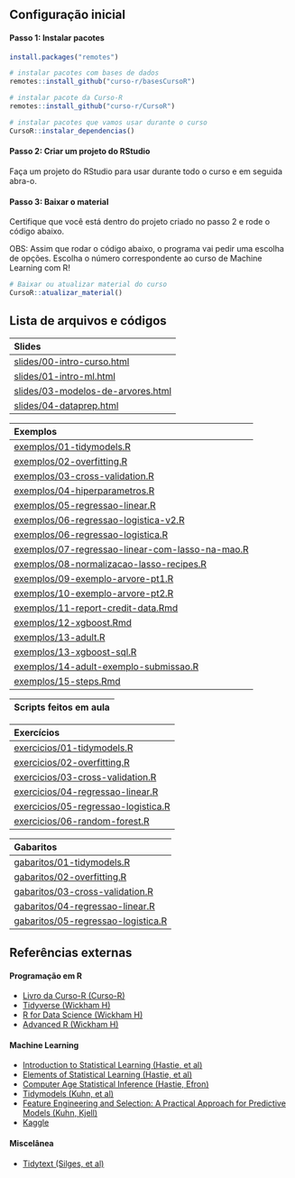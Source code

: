 
<!-- README.md is generated from README.Rmd. Please edit that file -->

## Configuração inicial

#### Passo 1: Instalar pacotes

``` r
install.packages("remotes")

# instalar pacotes com bases de dados
remotes::install_github("curso-r/basesCursoR")

# instalar pacote da Curso-R
remotes::install_github("curso-r/CursoR")

# instalar pacotes que vamos usar durante o curso
CursoR::instalar_dependencias()
```

#### Passo 2: Criar um projeto do RStudio

Faça um projeto do RStudio para usar durante todo o curso e em seguida
abra-o.

#### Passo 3: Baixar o material

Certifique que você está dentro do projeto criado no passo 2 e rode o
código abaixo.

OBS: Assim que rodar o código abaixo, o programa vai pedir uma escolha
de opções. Escolha o número correspondente ao curso de Machine Learning
com R\!

``` r
# Baixar ou atualizar material do curso
CursoR::atualizar_material()
```

## Lista de arquivos e códigos

| Slides                                                                                                                    |
| :------------------------------------------------------------------------------------------------------------------------ |
| <a href='https://curso-r.github.io/main-intro-ml/slides/00-intro-curso.html'>slides/00-intro-curso.html</a>               |
| <a href='https://curso-r.github.io/main-intro-ml/slides/01-intro-ml.html'>slides/01-intro-ml.html</a>                     |
| <a href='https://curso-r.github.io/main-intro-ml/slides/03-modelos-de-arvores.html'>slides/03-modelos-de-arvores.html</a> |
| <a href='https://curso-r.github.io/main-intro-ml/slides/04-dataprep.html'>slides/04-dataprep.html</a>                     |

| Exemplos                                                                                                                                              |
| :---------------------------------------------------------------------------------------------------------------------------------------------------- |
| <a href='https://curso-r.github.io/main-intro-ml/exemplos/01-tidymodels.R'>exemplos/01-tidymodels.R</a>                                               |
| <a href='https://curso-r.github.io/main-intro-ml/exemplos/02-overfitting.R'>exemplos/02-overfitting.R</a>                                             |
| <a href='https://curso-r.github.io/main-intro-ml/exemplos/03-cross-validation.R'>exemplos/03-cross-validation.R</a>                                   |
| <a href='https://curso-r.github.io/main-intro-ml/exemplos/04-hiperparametros.R'>exemplos/04-hiperparametros.R</a>                                     |
| <a href='https://curso-r.github.io/main-intro-ml/exemplos/05-regressao-linear.R'>exemplos/05-regressao-linear.R</a>                                   |
| <a href='https://curso-r.github.io/main-intro-ml/exemplos/06-regressao-logistica-v2.R'>exemplos/06-regressao-logistica-v2.R</a>                       |
| <a href='https://curso-r.github.io/main-intro-ml/exemplos/06-regressao-logistica.R'>exemplos/06-regressao-logistica.R</a>                             |
| <a href='https://curso-r.github.io/main-intro-ml/exemplos/07-regressao-linear-com-lasso-na-mao.R'>exemplos/07-regressao-linear-com-lasso-na-mao.R</a> |
| <a href='https://curso-r.github.io/main-intro-ml/exemplos/08-normalizacao-lasso-recipes.R'>exemplos/08-normalizacao-lasso-recipes.R</a>               |
| <a href='https://curso-r.github.io/main-intro-ml/exemplos/09-exemplo-arvore-pt1.R'>exemplos/09-exemplo-arvore-pt1.R</a>                               |
| <a href='https://curso-r.github.io/main-intro-ml/exemplos/10-exemplo-arvore-pt2.R'>exemplos/10-exemplo-arvore-pt2.R</a>                               |
| <a href='https://curso-r.github.io/main-intro-ml/exemplos/11-report-credit-data.Rmd'>exemplos/11-report-credit-data.Rmd</a>                           |
| <a href='https://curso-r.github.io/main-intro-ml/exemplos/12-xgboost.Rmd'>exemplos/12-xgboost.Rmd</a>                                                 |
| <a href='https://curso-r.github.io/main-intro-ml/exemplos/13-adult.R'>exemplos/13-adult.R</a>                                                         |
| <a href='https://curso-r.github.io/main-intro-ml/exemplos/13-xgboost-sql.R'>exemplos/13-xgboost-sql.R</a>                                             |
| <a href='https://curso-r.github.io/main-intro-ml/exemplos/14-adult-exemplo-submissao.R'>exemplos/14-adult-exemplo-submissao.R</a>                     |
| <a href='https://curso-r.github.io/main-intro-ml/exemplos/15-steps.Rmd'>exemplos/15-steps.Rmd</a>                                                     |

| Scripts feitos em aula |
| :--------------------- |

| Exercícios                                                                                                                    |
| :---------------------------------------------------------------------------------------------------------------------------- |
| <a href='https://curso-r.github.io/main-intro-ml/exercicios/01-tidymodels.R'>exercicios/01-tidymodels.R</a>                   |
| <a href='https://curso-r.github.io/main-intro-ml/exercicios/02-overfitting.R'>exercicios/02-overfitting.R</a>                 |
| <a href='https://curso-r.github.io/main-intro-ml/exercicios/03-cross-validation.R'>exercicios/03-cross-validation.R</a>       |
| <a href='https://curso-r.github.io/main-intro-ml/exercicios/04-regressao-linear.R'>exercicios/04-regressao-linear.R</a>       |
| <a href='https://curso-r.github.io/main-intro-ml/exercicios/05-regressao-logistica.R'>exercicios/05-regressao-logistica.R</a> |
| <a href='https://curso-r.github.io/main-intro-ml/exercicios/06-random-forest.R'>exercicios/06-random-forest.R</a>             |

| Gabaritos                                                                                                                   |
| :-------------------------------------------------------------------------------------------------------------------------- |
| <a href='https://curso-r.github.io/main-intro-ml/gabaritos/01-tidymodels.R'>gabaritos/01-tidymodels.R</a>                   |
| <a href='https://curso-r.github.io/main-intro-ml/gabaritos/02-overfitting.R'>gabaritos/02-overfitting.R</a>                 |
| <a href='https://curso-r.github.io/main-intro-ml/gabaritos/03-cross-validation.R'>gabaritos/03-cross-validation.R</a>       |
| <a href='https://curso-r.github.io/main-intro-ml/gabaritos/04-regressao-linear.R'>gabaritos/04-regressao-linear.R</a>       |
| <a href='https://curso-r.github.io/main-intro-ml/gabaritos/05-regressao-logistica.R'>gabaritos/05-regressao-logistica.R</a> |

## Referências externas

#### Programação em R

  - [Livro da Curso-R (Curso-R)](https://livro.curso-r.com/)
  - [Tidyverse (Wickham H)](https://www.tidyverse.org/)
  - [R for Data Science (Wickham H)](https://r4ds.had.co.nz/)
  - [Advanced R (Wickham H)](https://adv-r.hadley.nz/)

#### Machine Learning

  - [Introduction to Statistical Learning (Hastie, et
    al)](http://faculty.marshall.usc.edu/gareth-james/ISL/ISLR%20Seventh%20Printing.pdf)
  - [Elements of Statistical Learning (Hastie, et
    al)](https://web.stanford.edu/~hastie/Papers/ESLII.pdf)
  - [Computer Age Statistical Inference (Hastie,
    Efron)](https://web.stanford.edu/~hastie/CASI_files/PDF/casi.pdf)
  - [Tidymodels (Kuhn, et al)](https://www.tidymodels.org/)
  - [Feature Engineering and Selection: A Practical Approach for
    Predictive Models (Kuhn, Kjell)](http://www.feat.engineering/)
  - [Kaggle](https://www.kaggle.com/)

#### Miscelânea

  - [Tidytext (Silges, et al)](https://www.tidytextmining.com/)
